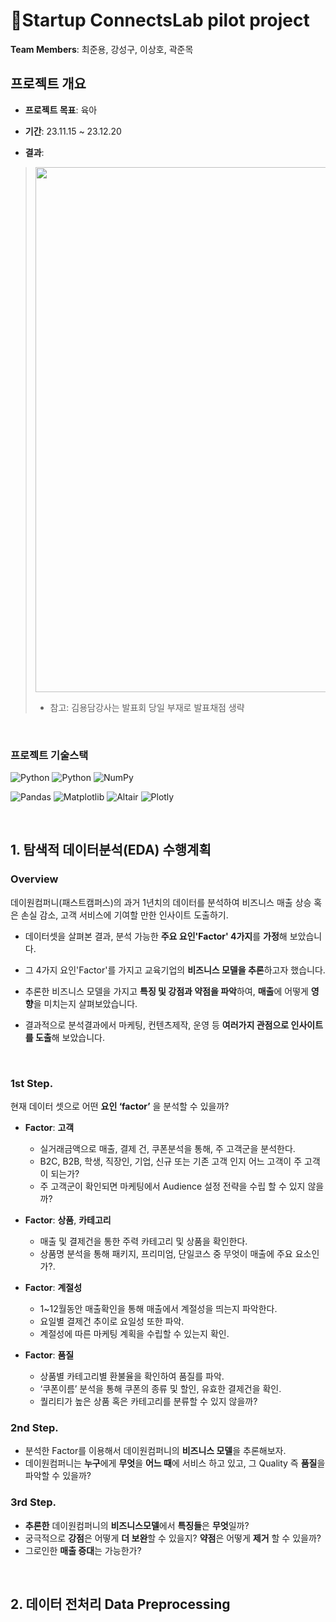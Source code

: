 # Startup ConnectsLab pilot project

**Team Members**: 최준용, 강성구, 이상호, 곽준목

## **프로젝트 개요**

- **프로젝트 목표**: 육아 

- **기간**: 23.11.15 ~ 23.12.20

- **결과**:
> <p align="center"><img src="assets/result.jpg" width="840"></p>
>
> - 참고: 김용담강사는 발표회 당일 부재로 발표채점 생략

<br>

### 프로젝트 기술스택

![Python](https://img.shields.io/badge/Python-ffe74a.svg?style=flat&logo=Python&logoColor=blue) 
![Python](https://img.shields.io/badge/python-3670A0?style=for-the-badge&logo=python&logoColor=ffdd54)
![NumPy](https://img.shields.io/badge/NumPy-4d77cf.svg?style=flat&logo=NumPy&logoColor=4dabcf)

![Pandas](https://img.shields.io/badge/Pandas-130654.svg?style=flat&logo=Pandas&logoColor=whitle) 
![Matplotlib](https://img.shields.io/badge/Matplotlib-11557C.svg?style=flat&logo=Matplotlib&logoColor=white) 
![Altair](https://img.shields.io/badge/Vega%20Altair-fbc234.svg?style=flat&logo=Vega%20Altair&logoColor=black) 
![Plotly](https://img.shields.io/badge/Plotly-262626.svg?style=flat&logo=Plotly&logoColor=white) 

<br>

## 1. 탐색적 데이터분석(EDA) 수행계획

### **Overview**

데이원컴퍼니(패스트캠퍼스)의 과거 1년치의 데이터를 분석하여 비즈니스 매출 상승 혹은 손실 감소, 고객 서비스에 기여할 만한 인사이트 도출하기. 

- 데이터셋을 살펴본 결과, 분석 가능한 **주요 요인'Factor' 4가지**를 **가정**해 보았습니다. <br> 

- 그 4가지 요인'Factor'를 가지고 교육기업의 **비즈니스 모델을 추론**하고자 했습니다.

- 추론한 비즈니스 모델을 가지고 **특징 및 강점과 약점을 파악**하여, **매출**에 어떻게 **영향**을 미치는지 살펴보았습니다.

- 결과적으로 분석결과에서 마케팅, 컨텐츠제작, 운영 등 **여러가지 관점으로 인사이트를 도출**해 보았습니다.

<br>

### **1st Step.**

현재 데이터 셋으로 어떤 **요인 ‘factor’** 을 분석할 수 있을까?

* **Factor**: **고객**
  * 실거래금액으로 매출, 결제 건, 쿠폰분석을 통해, 주 고객군을 분석한다.
  * B2C, B2B, 학생, 직장인, 기업, 신규 또는 기존 고객 인지 어느 고객이 주 고객이 되는가?
  * 주 고객군이 확인되면 마케팅에서 Audience 설정 전략을 수립 할 수 있지 않을까?

* **Factor**: **상품**, **카테고리**
  * 매출 및 결제건을 통한 주력 카테고리 및 상품을 확인한다.
  * 상품명 분석을 통해 패키지, 프리미엄, 단일코스 중 무엇이 매출에 주요 요소인가?.

* **Factor**: **계절성**
  * 1~12월동안 매출확인을 통해 매출에서 계절성을 띄는지 파악한다.
  * 요일별 결제건 추이로 요일성 또한 파악.
  * 계절성에 따른 마케팅 계획을 수립할 수 있는지 확인.

* **Factor**: **품질**
  * 상품별 카테고리별 환불율을 확인하여 품질를 파악.
  * ‘쿠폰이름’ 분석을 통해 쿠폰의 종류 및 할인, 유효한 결제건을 확인.
  * 퀄리티가 높은 상품 혹은 카테고리를 분류할 수 있지 않을까?

### **2nd Step.**
* 분석한 Factor를 이용해서 데이원컴퍼니의 **비즈니스 모델**을 추론해보자.
* 데이원컴퍼니는 **누구**에게 **무엇**을 **어느 때**에 서비스 하고 있고, 그 Quality 즉 **품질**을 파악할 수 있을까?

### **3rd Step.**
* **추론한** 데이원컴퍼니의 **비즈니스모델**에서 **특징들**은 **무엇**일까?
* 궁극적으로 **강점**은 어떻게 **더 보완**할 수 있을지? **약점**은 어떻게 **제거** 할 수 있을까?
* 그로인한 **매출 증대**는 가능한가?

<br>

## 2. 데이터 전처리 Data Preprocessing
